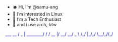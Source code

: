 - 🫐 Hi, I’m @samu-ang
- 📘 I’m interested in Linux
- 🔷 I’m a Tech Enthusiast
- 💙 and i use arch, btw

<span style="color:blue">
     ___           __
    / _ | ________/ /
   / __ |/ __/ __/ _ \
  /_/ |_/_/  \__/_//_/

</span>
